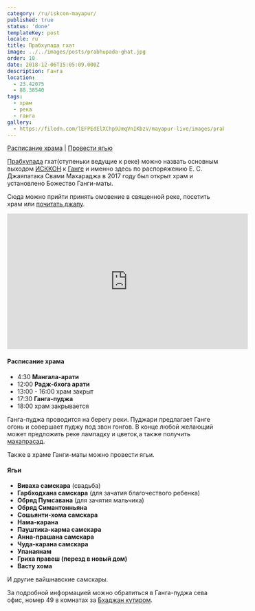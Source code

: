 ```yaml
---
category: /ru/iskcon-mayapur/
published: true
status: 'done'
templateKey: post
locale: ru
title: Прабхупада гхат
image: ../../images/posts/prabhupada-ghat.jpg
order: 10
date: 2018-12-06T15:05:09.000Z
description: Ганга
location:
  - 23.42075
  - 88.38540
tags:
  - храм
  - река
  - ганга
gallery:
  - https://filedn.com/lEFPEdElXChp9JmqVnIKbzV/mayapur-live/images/prabhupada-ghat/ganga-deity.jpg
---
```

[Расписание храма](#расписание-храма) | [Провести ягью](#ягьи)

[Прабхупада](/ru/srila-prabhupada) гхат(ступеньки ведущие к реке) можно назвать основным выходом [ИСККОН](/ru/iskcon) к [Ганге](/ru/ganga) и именно здесь по распоряжению Е. С. Джаяпатака Свами Махараджа в 2017 году был открыт храм и установлено Божество Ганги-маты.

Сюда можно прийти принять омовение в священной реке, посетить храм или [почитать джапу](/ru/japa).

<iframe width="560" height="315" src="https://www.youtube.com/embed/LXea3eQugPs" frameborder="0" allow="accelerometer; autoplay; encrypted-media; gyroscope; picture-in-picture" allowfullscreen></iframe>

#### Расписание храма
  - 4:30 **Мангала-арати**
  - 12:00 **Радж-бхога арати**
  - 13:00 - 16:00 храм закрыт
  - 17:30 **Ганга-пуджа**
  - 18:00 храм закрывается

Ганга-пуджа проводится на берегу реки. Пуджари предлагает Ганге огонь и совершает пуджу под звон гонгов. В конце любой желающий может предложить реке лампадку и цветок,а также получить [махапрасад](/ru/glossary/#махапрасад).

Также в храме Ганги-маты можно провести ягьи.

#### Ягьи
  - **Виваха самскара** (свадьба)
  - **Гарбходхана самскара** (для зачатия благочествого ребенка)
  - **Обряд Пумсавана** (для зачятия мальчика)
  - **Обряд Симантонньяна**
  - **Сошьянти-хома самскара**
  - **Нама-карана**
  - **Пауштика-карма самскара**
  - **Анна-прашана самскара**
  - **Чуда-карана самскара**
  - **Упанаянам**
  - **Гриха правеш (перезд в новый дом)**
  - **Васту хома**

И другие вайшнавские самскары.

За подробной информацией можно обратиться в Ганга-пуджа сева офис, номер 49 в комнатах за [Бхаджан кутиром](/ru/bhajan-kutir).

<tbd locale="ru" url="mailto:haribol@mayapur.live"></tbd>
